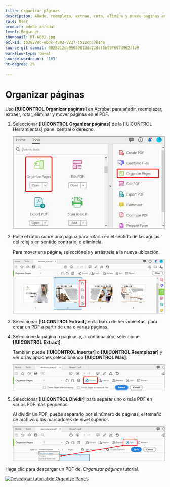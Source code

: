 ```yaml
---
title: Organizar páginas
description: Añade, reemplaza, extrae, rota, elimina y mueve páginas en tu PDF
role: User
product: adobe acrobat
level: Beginner
thumbnail: KT-6832.jpg
exl-id: 1b39380c-ebdc-48b3-8237-1512cbc7b146
source-git-commit: 8028012db95639613dd71dcf5b99f697d962ffb9
workflow-type: tm+mt
source-wordcount: '163'
ht-degree: 2%

---
```


# Organizar páginas

Uso **[!UICONTROL Organizar páginas]** en Acrobat para añadir, reemplazar, extraer, rotar, eliminar y mover páginas en el PDF.

1. Seleccionar **[!UICONTROL Organizar páginas]** de la [!UICONTROL Herramientas] panel central o derecho.

   ![Organizar el paso 1](../assets/Organize_1.png)

1. Pase el ratón sobre una página para rotarla en el sentido de las agujas del reloj o en sentido contrario, o elimínela.

   Para mover una página, selecciónela y arrástrela a la nueva ubicación.

   ![Organizar el paso 2](../assets/Organize_2.png)

1. Seleccionar **[!UICONTROL Extract]** en la barra de herramientas, para crear un PDF a partir de una o varias páginas.

1. Seleccione la página o páginas y, a continuación, seleccione **[!UICONTROL Extract]**.

   También puede **[!UICONTROL Insertar]** o **[!UICONTROL Reemplazar]** y ver otras opciones seleccionando **[!UICONTROL Más]**.

   ![Organizar el paso 4](../assets/Organize_3.png)

1. Seleccionar **[!UICONTROL Dividir]** para separar uno o más PDF en varios PDF más pequeños.

   Al dividir un PDF, puede separarlo por el número de páginas, el tamaño de archivo o los marcadores de nivel superior.

   ![Paso 5 del análisis](../assets/Organize_4.png)

Haga clic para descargar un PDF del *Organizar páginas* tutorial.

[![Descargar tutorial de Organize Pages](../assets/acrobat_PDF_96.png)](../assets/AcrobatDCOrganize.pdf)
